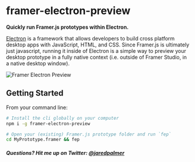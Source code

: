 # framer-electron-preview

**Quickly run Framer.js prototypes within Electron.**

[Electron](http://electron.atom.io/) is a framework that allows developers to build cross platform desktop apps with JavaScript, HTML, and CSS. Since Framer.js is ultimately just javascript, running it inside of Electron is a simple way to preview your desktop prototype in a fully native context (i.e. outside of Framer Studio, in a native desktop window).

![Framer Electron Preview](https://github.com/jaredpalmer/framer-electron-preview/blob/master/demo.gif)

## Getting Started
From your command line:
```bash
# Install the cli globally on your computer
npm i -g framer-electron-preview

# Open your (existing) Framer.js prototype folder and run `fep`
cd MyPrototype.framer && fep
```

##### Questions? Hit me up on Twitter: <a href="https://twitter.com/jaredpalmer">@jaredpalmer</a>
